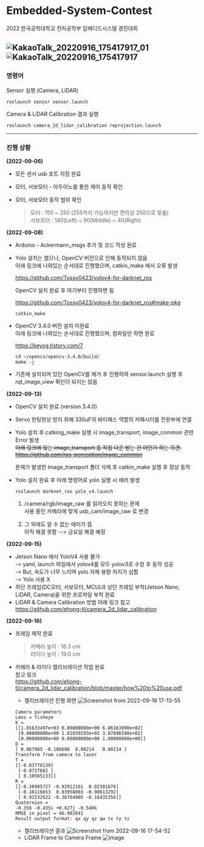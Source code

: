# Embedded-System-Contest
   
2022 한국공학대학교 전자공학부 임베디드시스템 경진대회   

![KakaoTalk_20220916_175417917_01](https://user-images.githubusercontent.com/86957779/190599690-af84a95d-373e-4e92-aee9-21f6c8fdbec0.jpg)
![KakaoTalk_20220916_175417917](https://user-images.githubusercontent.com/86957779/190599709-ffaa85e7-c243-48ac-99f2-f410f173140a.jpg)
---

### 명령어   

Sensor 실행 (Camera, LiDAR)   
```
roslaunch sensor sensor.launch
```
Camera & LiDAR Calibration 결과 실행   
```
roslaunch camera_2d_lidar_calibration reprojection.launch
```

---

### 진행 상황   


**(2022-09-06)**

* 모든 센서 usb 포트 지정 완료

* 모터, 서보모터 - 아두이노를 통한 제어 동작 확인

* 모터, 서보모터 동작 범위 확인   

  > 모터 : 150 ~ 250 (255까지 가능하지만 편의상 250으로 맞춤)   
  > 서보모터 : 140(Left) ~ 90(Middle) ~ 40(Right)   
  
   
**(2022-09-08)**

* Arduino - Ackermann_msgs 추가 및 코드 작성 완료   

* Yolo 설치는 했으나, OpenCV 버전으로 인해 동작되지 않음   
   아래 링크에 나와있는 순서대로 진행했으며, catkin_make 에서 오류 발생   
   
   https://github.com/Tossy0423/yolov4-for-darknet_ros   
   
   OpenCV 설치 완료 후 여기부터 진행하면 됨   
   
   https://github.com/Tossy0423/yolov4-for-darknet_ros#make-pkg   
   ```
   catkin_make
   ```
* OpenCV 3.4.0 버전 설치 미완료   
   아래 링크에 나와있는 순서대로 진행했으며, 컴파일만 하면 완료   
   
   https://keyog.tistory.com/7   
   ```
   cd ~/opencv/opencv-3.4.0/build/
   make -j
   ```
* 기존에 설치되어 있던 OpenCV를 제거 후 진행하여 sensor.launch 실행 후 rqt_image_view 확인이 되지는 않음


**(2022-09-13)**

* OpenCV 설치 완료 (version 3.4.0)   

* Servo 헌팅현상 방지 위해 330uF의 바이패스 역할의 커패시터를 전원부에 연결 

* Yolo 설치 후 catking_make 실행 시 image_transport, image_common 관련 Error 발생   
  ~~아래 링크에 있는 image_transport 를 직접 다운 받는 건 어떤가 하는 의견.~~   
  ~~https://github.com/ros-perception/image_common~~   
  
  문제가 발생한 image_transport 폴더 삭제 후 catkin_make 실행 후 정상 동작   
   
* Yolo 설치 완료 후 아래 명령어로 yolo 실행 시 에러 발생
  ```
  roslaunch darknet_ros yolo_v4.launch
  ```
  1) /camera/rgb/image_raw 를 읽어오지 못하는 문제   
     사용 중인 카메라에 맞게 usb_cam/image_raw 로 변경   
     
  2) 그 외에도 알 수 없는 에러가 뜸   
     아직 해결 못함 --> 금요일 해결 예정


**(2022-09-15)**   

* Jetson Nano 에서 YoloV4 사용 불가   
  -> yaml, launch 파일에서 yolov4를 모두 yolov3로 수정 후 동작 성공   
  -> But, 속도가 너무 느리며 yolo 자체 용량 차지가 심함   
  -> Yolo 사용 X   
* 하단 프레임(DC모터, 서보모터, MCU)과 상단 프레임 부착(Jetson Nano, LiDAR, Camera)을 위한 프로파일 부착 완료   
* LiDAR & Camera Calibration 방법 아래 링크 참고   
  https://github.com/ehong-tl/camera_2d_lidar_calibration   


**(2022-09-16)**   

* 프레임 제작 완료   
  > 카메라 높이 : 16.3 cm   
  > 라이다 높이 : 19.0 cm   

* 카메라 & 라이다 캘리브레이션 작업 완료   
  참고 링크   
  https://github.com/ehong-tl/camera_2d_lidar_calibration/blob/master/how%20to%20use.pdf   
  
  - 캘리브레이션 진행 화면
  ![Screenshot from 2022-09-16 17-13-55](https://user-images.githubusercontent.com/96249554/190599502-17fb2c1d-2463-49e5-85fc-4a32be8ffcd8.png)

     
   ```
   Camera parameters
   Lens = fisheye
   K =
   [[1.01633497e+03 0.00000000e+00 6.86163990e+02]
    [0.00000000e+00 1.01039193e+03 3.87096590e+02]
    [0.00000000e+00 0.00000000e+00 1.00000000e+00]]
   D =
   [ 0.067985 -0.106608  0.00214   0.00214 ]
   Transform from camera to laser
   T = 
   [[-0.03770139]
    [-0.0727662 ]
    [ 0.10565133]]
   R = 
   [[-0.36905727 -0.92912161  0.02301676]
    [-0.16116653  0.03958803 -0.98613292]
    [ 0.91532622 -0.36764905 -0.16435356]]
   Quaternion = 
   -0.356 -0.435i +0.627j -0.540k
   RMSE in pixel = 46.982641
   Result output format: qx qy qz qw tx ty tz
   ```
   - 캘리브레이션 결과
   ![Screenshot from 2022-09-16 17-54-52](https://user-images.githubusercontent.com/96249554/190599124-ed285672-170b-428b-bdf7-b168ffbcc2fa.png)
   - LiDAR Frame to Camera Frame
![image](https://user-images.githubusercontent.com/86957779/190600645-66d89dbb-1d18-4a22-ac1b-a1e744261388.png)


